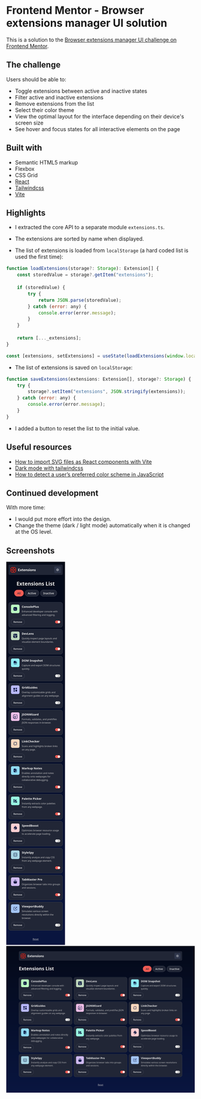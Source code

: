 # Frontend Mentor - Browser extensions manager UI solution

This is a solution to the [Browser extensions manager UI challenge on Frontend Mentor](https://www.frontendmentor.io/challenges/browser-extension-manager-ui-yNZnOfsMAp).

## The challenge

Users should be able to:

- Toggle extensions between active and inactive states
- Filter active and inactive extensions
- Remove extensions from the list
- Select their color theme
- View the optimal layout for the interface depending on their device's screen size
- See hover and focus states for all interactive elements on the page

## Built with

- Semantic HTML5 markup
- Flexbox
- CSS Grid
- [React](https://reactjs.org/)
- [Tailwindcss](https://tailwindcss.com/)
- [Vite](https://vite.dev/)

## Highlights

- I extracted the core API to a separate module `extensions.ts`.

- The extensions are sorted by name when displayed.

- The list of extensions is loaded from `localStorage` (a hard coded list is used the first time):

```js
function loadExtensions(storage?: Storage): Extension[] {
    const storedValue = storage?.getItem("extensions");

    if (storedValue) {
        try {
            return JSON.parse(storedValue);
        } catch (error: any) {
            console.error(error.message);
        }
    }

    return [..._extensions];
}
```

```js
const [extensions, setExtensions] = useState(loadExtensions(window.localStorage));
```

- The list of extensions is saved on `localStorage`:

```js
function saveExtensions(extensions: Extension[], storage?: Storage) {
    try {
        storage?.setItem("extensions", JSON.stringify(extensions));
    } catch (error: any) {
        console.error(error.message);
    }
}
```

- I added a button to reset the list to the initial value.

## Useful resources

- [How to import SVG files as React components with Vite](https://cassidoo.co/post/svg-react-vite/)
- [Dark mode with tailwindcss](https://tailwindcss.com/docs/dark-mode)
- [How to detect a user’s preferred color scheme in JavaScript](https://developer.mozilla.org/en-US/docs/Web/API/Window/matchMedia)

## Continued development

With more time:

- I would put more effort into the design.
- Change the theme (dark / light mode) automatically when it is changed at the OS level.

## Screenshots

![](./screenshot1.png)
![](./screenshot2.png)

